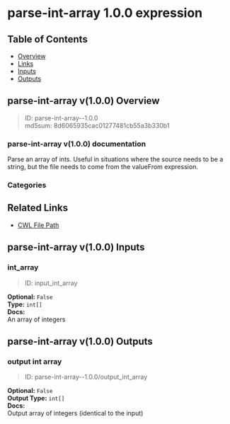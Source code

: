 
parse-int-array 1.0.0 expression
================================

## Table of Contents
  
- [Overview](#parse-int-array-v100-overview)  
- [Links](#related-links)  
- [Inputs](#parse-int-array-v100-inputs)  
- [Outputs](#parse-int-array-v100-outputs)  


## parse-int-array v(1.0.0) Overview



  
> ID: parse-int-array--1.0.0  
> md5sum: 8d6065935cac01277481cb55a3b330b1

### parse-int-array v(1.0.0) documentation
  
Parse an array of ints. Useful in situations where the source needs to be a string, but the file needs to come from the valueFrom expression.

### Categories
  


## Related Links
  
- [CWL File Path](../../../../../../expressions/parse-int-array/1.0.0/parse-int-array__1.0.0.cwl)  

  


## parse-int-array v(1.0.0) Inputs

### int_array



  
> ID: input_int_array
  
**Optional:** `False`  
**Type:** `int[]`  
**Docs:**  
An array of integers

  


## parse-int-array v(1.0.0) Outputs

### output int array



  
> ID: parse-int-array--1.0.0/output_int_array  

  
**Optional:** `False`  
**Output Type:** `int[]`  
**Docs:**  
Output array of integers (identical to the input)
  

  

